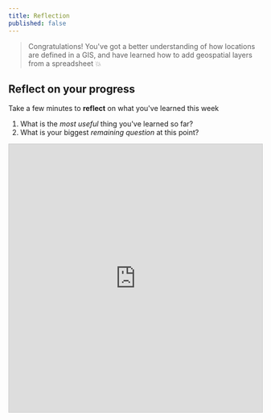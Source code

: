 ```yaml
---
title: Reflection 
published: false
---
```


> Congratulations!  You've got a better understanding of how locations are defined in a GIS, and have learned how to add geospatial layers from a spreadsheet :boom: 

## Reflect on your progress

Take a few minutes to **reflect** on what you've learned this week
1. What is the *most useful* thing you've learned so far?
2. What is your biggest *remaining question* at this point?

<iframe class="airtable-embed" src="https://airtable.com/embed/shrHxaVvOSSDabIQc?backgroundColor=green" frameborder="0" onmousewheel="" width="100%" height="533" style="background: transparent; border: 1px solid #ccc;"></iframe>
